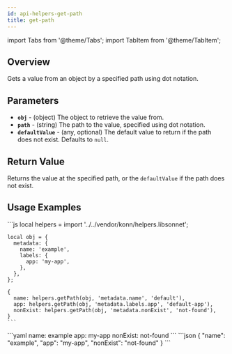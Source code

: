 ```yaml
---
id: api-helpers-get-path
title: get-path
---
```


import Tabs from '@theme/Tabs';
import TabItem from '@theme/TabItem';



## Overview
Gets a value from an object by a specified path using dot notation.

## Parameters
- **`obj`** - (object) The object to retrieve the value from.
- **`path`** - (string) The path to the value, specified using dot notation.
- **`defaultValue`** - (any, optional) The default value to return if the path does not exist. Defaults to `null`.

## Return Value
Returns the value at the specified path, or the `defaultValue` if the path does not exist.

## Usage Examples

<Tabs>
  <TabItem value="jsonnet" label="Jsonnet" default>
    ```js
    local helpers = import '../../vendor/konn/helpers.libsonnet';

    local obj = {
      metadata: {
        name: 'example',
        labels: {
          app: 'my-app',
        },
      },
    };

    {
      name: helpers.getPath(obj, 'metadata.name', 'default'),
      app: helpers.getPath(obj, 'metadata.labels.app', 'default-app'),
      nonExist: helpers.getPath(obj, 'metadata.nonExist', 'not-found'),
    }
    ```
  </TabItem>
  <TabItem value="yaml" label="YAML Output">
    ```yaml
    name: example
    app: my-app
    nonExist: not-found
    ```
  </TabItem>
  <TabItem value="json" label="JSON Output">
    ```json
    {
      "name": "example",
      "app": "my-app",
      "nonExist": "not-found"
    }
    ```
  </TabItem>
</Tabs>